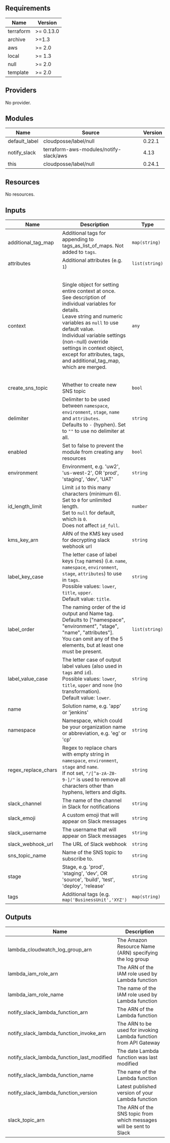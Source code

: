 <!-- markdownlint-disable -->
## Requirements

| Name | Version |
|------|---------|
| terraform | >= 0.13.0 |
| archive | >=1.3 |
| aws | >= 2.0 |
| local | >= 1.3 |
| null | >= 2.0 |
| template | >= 2.0 |

## Providers

No provider.

## Modules

| Name | Source | Version |
|------|--------|---------|
| default_label | cloudposse/label/null | 0.22.1 |
| notify_slack | terraform-aws-modules/notify-slack/aws | 4.13 |
| this | cloudposse/label/null | 0.24.1 |

## Resources

No resources.

## Inputs

| Name | Description | Type | Default | Required |
|------|-------------|------|---------|:--------:|
| additional\_tag\_map | Additional tags for appending to tags\_as\_list\_of\_maps. Not added to `tags`. | `map(string)` | `{}` | no |
| attributes | Additional attributes (e.g. `1`) | `list(string)` | `[]` | no |
| context | Single object for setting entire context at once.<br>See description of individual variables for details.<br>Leave string and numeric variables as `null` to use default value.<br>Individual variable settings (non-null) override settings in context object,<br>except for attributes, tags, and additional\_tag\_map, which are merged. | `any` | <pre>{<br>  "additional_tag_map": {},<br>  "attributes": [],<br>  "delimiter": null,<br>  "enabled": true,<br>  "environment": null,<br>  "id_length_limit": null,<br>  "label_key_case": null,<br>  "label_order": [],<br>  "label_value_case": null,<br>  "name": null,<br>  "namespace": null,<br>  "regex_replace_chars": null,<br>  "stage": null,<br>  "tags": {}<br>}</pre> | no |
| create\_sns\_topic | Whether to create new SNS topic | `bool` | `true` | no |
| delimiter | Delimiter to be used between `namespace`, `environment`, `stage`, `name` and `attributes`.<br>Defaults to `-` (hyphen). Set to `""` to use no delimiter at all. | `string` | `null` | no |
| enabled | Set to false to prevent the module from creating any resources | `bool` | `null` | no |
| environment | Environment, e.g. 'uw2', 'us-west-2', OR 'prod', 'staging', 'dev', 'UAT' | `string` | `null` | no |
| id\_length\_limit | Limit `id` to this many characters (minimum 6).<br>Set to `0` for unlimited length.<br>Set to `null` for default, which is `0`.<br>Does not affect `id_full`. | `number` | `null` | no |
| kms\_key\_arn | ARN of the KMS key used for decrypting slack webhook url | `string` | `""` | no |
| label\_key\_case | The letter case of label keys (`tag` names) (i.e. `name`, `namespace`, `environment`, `stage`, `attributes`) to use in `tags`.<br>Possible values: `lower`, `title`, `upper`.<br>Default value: `title`. | `string` | `null` | no |
| label\_order | The naming order of the id output and Name tag.<br>Defaults to ["namespace", "environment", "stage", "name", "attributes"].<br>You can omit any of the 5 elements, but at least one must be present. | `list(string)` | `null` | no |
| label\_value\_case | The letter case of output label values (also used in `tags` and `id`).<br>Possible values: `lower`, `title`, `upper` and `none` (no transformation).<br>Default value: `lower`. | `string` | `null` | no |
| name | Solution name, e.g. 'app' or 'jenkins' | `string` | `null` | no |
| namespace | Namespace, which could be your organization name or abbreviation, e.g. 'eg' or 'cp' | `string` | `null` | no |
| regex\_replace\_chars | Regex to replace chars with empty string in `namespace`, `environment`, `stage` and `name`.<br>If not set, `"/[^a-zA-Z0-9-]/"` is used to remove all characters other than hyphens, letters and digits. | `string` | `null` | no |
| slack\_channel | The name of the channel in Slack for notifications | `string` | n/a | yes |
| slack\_emoji | A custom emoji that will appear on Slack messages | `string` | `":aws:"` | no |
| slack\_username | The username that will appear on Slack messages | `string` | n/a | yes |
| slack\_webhook\_url | The URL of Slack webhook | `string` | n/a | yes |
| sns\_topic\_name | Name of the SNS topic to subscribe to. | `string` | `""` | no |
| stage | Stage, e.g. 'prod', 'staging', 'dev', OR 'source', 'build', 'test', 'deploy', 'release' | `string` | `null` | no |
| tags | Additional tags (e.g. `map('BusinessUnit','XYZ')` | `map(string)` | `{}` | no |

## Outputs

| Name | Description |
|------|-------------|
| lambda\_cloudwatch\_log\_group\_arn | The Amazon Resource Name (ARN) specifying the log group |
| lambda\_iam\_role\_arn | The ARN of the IAM role used by Lambda function |
| lambda\_iam\_role\_name | The name of the IAM role used by Lambda function |
| notify\_slack\_lambda\_function\_arn | The ARN of the Lambda function |
| notify\_slack\_lambda\_function\_invoke\_arn | The ARN to be used for invoking Lambda function from API Gateway |
| notify\_slack\_lambda\_function\_last\_modified | The date Lambda function was last modified |
| notify\_slack\_lambda\_function\_name | The name of the Lambda function |
| notify\_slack\_lambda\_function\_version | Latest published version of your Lambda function |
| slack\_topic\_arn | The ARN of the SNS topic from which messages will be sent to Slack |
<!-- markdownlint-restore -->
